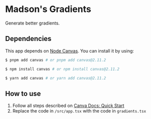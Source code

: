 # Madson's Gradients

Generate better gradients.

## Dependencies

This app depends on [Node Canvas](https://www.npmjs.com/package/canvas). You can install it by using:

```bash
$ pnpm add canvas # or pnpm add canvas@2.11.2
```

```bash
$ npm install canvas # or npm install canvas@2.11.2
```

```bash
$ yarn add canvas # or yarn add canvas@2.11.2
```

## How to use

1. Follow all steps described on [Canva Docs: Quick Start](https://www.canva.dev/docs/apps/quick-start/)
2. Replace the code in `/src/app.tsx` with the code in `gradients.tsx`
